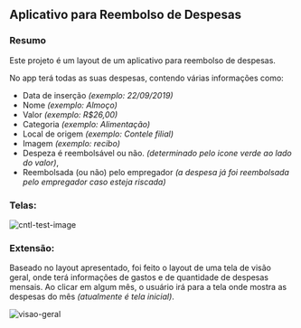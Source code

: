 ## Aplicativo para Reembolso de Despesas

### Resumo
Este projeto é um layout de um aplicativo para reembolso de despesas.

No app terá todas as suas despesas, contendo várias informações como: 

- Data de inserção _(exemplo: 22/09/2019)_
- Nome _(exemplo: Almoço)_
- Valor _(exemplo: R$26,00)_
- Categoria _(exemplo: Alimentação)_
- Local de origem _(exemplo: Contele filial)_
- Imagem _(exemplo: recibo)_
- Despeza é reembolsável ou não. _(determinado pelo icone verde ao lado do valor)_,
- Reembolsada (ou não) pelo empregador _(a despesa já foi reembolsada pelo empregador caso esteja riscada)_


### Telas:
![cntl-test-image](https://user-images.githubusercontent.com/50163396/68165113-4a879c00-ff3d-11e9-8611-c1db75fb1bc2.png)

### Extensão:
Baseado no layout apresentado, foi feito o layout de uma tela de visão geral, onde terá informações de gastos e de quantidade de despesas mensais.
Ao clicar em algum mês, o usuário irá para a tela onde mostra as despesas do mês _(atualmente é tela inicial)_.

![visao-geral](https://user-images.githubusercontent.com/50163396/68166682-ddc2d080-ff41-11e9-8ba0-830f5bc6b892.png)
